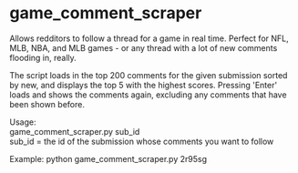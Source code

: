 game_comment_scraper
====================

Allows redditors to follow a thread for a game in real time. Perfect for NFL, MLB, NBA, and MLB games - or any thread with a lot of new comments flooding in, really.    

The script loads in the top 200 comments for the given submission sorted by new, and displays the top 5 with the highest scores.
Pressing 'Enter' loads and shows the comments again, excluding any comments that have been shown before.  

Usage:  
game_comment_scraper.py sub_id  
sub_id = the id of the submission whose comments you want to follow  

Example:
python game_comment_scraper.py 2r95sg
